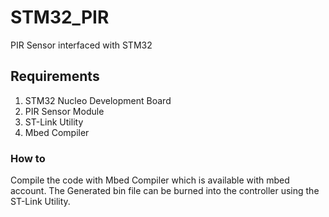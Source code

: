 # STM32_PIR
PIR Sensor interfaced with STM32

## Requirements
1. STM32 Nucleo Development Board
2. PIR Sensor Module
3. ST-Link Utility
4. Mbed Compiler

### How to
Compile the code with Mbed Compiler which is available with mbed account. The Generated bin file can be burned into the controller using the ST-Link Utility.
